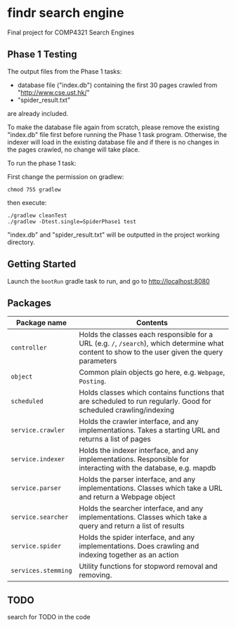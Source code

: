 # findr search engine

Final project for COMP4321 Search Engines

## Phase 1 Testing

The output files from the Phase 1 tasks:
* database file ("index.db") containing the first 30 pages crawled from "http://www.cse.ust.hk/"
* "spider_result.txt"

are already included.

To make the database file again from scratch, please remove the existing "index.db" file first before running the Phase 1 task program. Otherwise, the indexer will load in the existing database file and if there is no changes in the pages crawled, no change will take place.

To run the phase 1 task:

First change the permission on gradlew:

```
chmod 755 gradlew
```

then execute:

```
./gradlew cleanTest
./gradlew -Dtest.single=SpiderPhase1 test
```

"index.db" and "spider_result.txt" will be outputted in the project working directory. 

## Getting Started

Launch the `bootRun` gradle task to run, and go to [http://localhost:8080](http://localhost:8080)

## Packages
Package name 		| Contents
------------- 		| -------------
`controller`  		| Holds the classes each responsible for a URL (e.g. `/`, `/search`), which determine what content to show to the user given the query parameters
`object`		| Common plain objects go here, e.g. `Webpage`, `Posting`.
`scheduled`		| Holds classes which contains functions that are scheduled to run regularly. Good for scheduled crawling/indexing
`service.crawler`	| Holds the crawler interface, and any implementations. Takes a starting URL and returns a list of pages
`service.indexer`	| Holds the indexer interface, and any implementations. Responsible for interacting with the database, e.g. mapdb
`service.parser`	| Holds the parser interface, and any implementations. Classes which take a URL and return a Webpage object
`service.searcher`	| Holds the searcher interface, and any implementations. Classes which take a query and return a list of results
`service.spider`	| Holds the spider interface, and any implementations. Does crawling and indexing together as an action
`services.stemming`	| Utility functions for stopword removal and removing.

## TODO
search for TODO in the code

